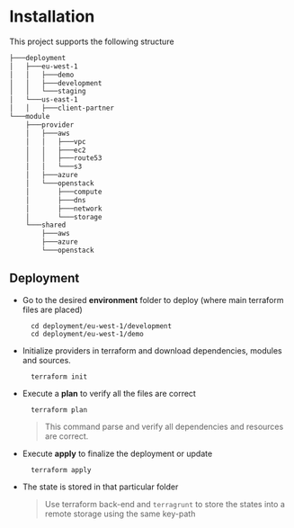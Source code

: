 # Installation

This project supports the following structure

```txt
├───deployment
│   ├───eu-west-1
│   │   ├───demo
│   │   ├───development
│   │   └───staging
│   └───us-east-1
│   │   ├───client-partner
└───module
    ├───provider
    │   ├───aws
    │   │   ├───vpc
    │   │   ├───ec2
    │   │   ├───route53
    │   │   └───s3
    │   ├───azure
    │   └───openstack
    │       ├───compute
    │       ├───dns
    │       ├───network
    │       └───storage
    └───shared
        ├───aws
        ├───azure
        └───openstack
```

## Deployment


- Go to the desired **environment** folder to deploy (where main terraform files are placed)

        cd deployment/eu-west-1/development
        cd deployment/eu-west-1/demo

- Initialize providers in terraform and download dependencies, modules and sources.
  
        terraform init

- Execute a **plan** to verify all the files are correct
  
        terraform plan

    > This command parse and verify all dependencies and resources are correct.
  
- Execute **apply** to finalize the deployment or update
  
        terraform apply

- The state is stored in that particular folder
 
    >  Use terraform back-end and ``terragrunt`` to store the states into a remote storage using the same key-path